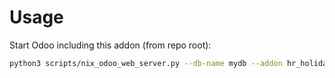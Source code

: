 # Usage

Start Odoo including this addon (from repo root):

```bash
python3 scripts/nix_odoo_web_server.py --db-name mydb --addon hr_holidays_settings
```
